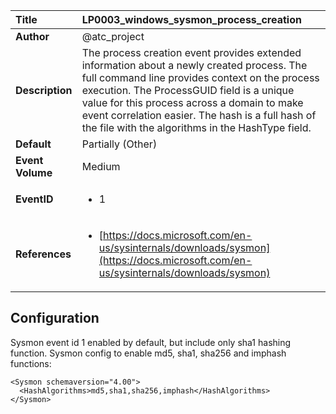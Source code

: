 | Title            | LP0003_windows_sysmon_process_creation                                                                     |
|:-----------------|:--------------------------------------------------------------------------------|
| **Author**       | @atc_project                                                                      |
| **Description**  | The process creation event provides extended information  about a newly created process. The full command line provides  context on the process execution. The ProcessGUID field is a  unique value for this process across a domain to make event  correlation easier. The hash is a full hash of the file with  the algorithms in the HashType field.                                                               |
| **Default**      | Partially (Other)                                                                   |
| **Event Volume** | Medium                                                                    |
| **EventID**      | <ul><li>1</li></ul>         |
| **References**   | <ul><li>[https://docs.microsoft.com/en-us/sysinternals/downloads/sysmon](https://docs.microsoft.com/en-us/sysinternals/downloads/sysmon)</li></ul> |



## Configuration

Sysmon event id 1 enabled by default, but include only sha1 hashing function.
Sysmon config to enable md5, sha1, sha256 and imphash functions:
```
<Sysmon schemaversion="4.00">
  <HashAlgorithms>md5,sha1,sha256,imphash</HashAlgorithms>
</Sysmon>
```


